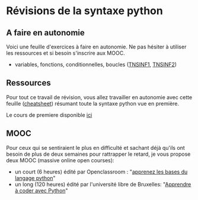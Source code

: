 # Révisions de la syntaxe python

## A faire en autonomie

Voici une feuille d'exercices à faire en autonomie. Ne pas hésiter à utiliser les ressources et si besoin s'inscrire aux MOOC.

- variables, fonctions, conditionnelles, boucles ([TNSINF1](https://moodle.monlycee.net/mod/lti/view.php?id=67691), [TNSINF2](https://moodle.monlycee.net/mod/lti/view.php?id=68444))

## Ressources

Pour tout ce travail de révision, vous allez travailler en autonomie avec cette feuille ([cheatsheet](Cheatsheet/cheatsheet.html)) résumant toute la syntaxe python vue en première.

Le cours de premiere disponible [ici](https://premiere-nsi.vercel.app)

## MOOC

Pour ceux qui se sentiraient le plus en difficulté et sachant déjà qu'ils ont besoin de plus de deux semaines pour rattrapper le retard, je vous propose deux MOOC (massive online open courses):

- un court (6 heures) édité par Openclassroom : "[apprenez les bases du langage python](https://openclassrooms.com/fr/courses/7168871-apprenez-les-bases-du-langage-python)"
- un long (120 heures) édité par l'université libre de Bruxelles: "[Apprendre à coder avec Python](https://www.fun-mooc.fr/fr/cours/apprendre-a-coder-avec-python/)"

